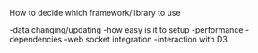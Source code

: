 How to decide which framework/library to use

-data changing/updating
-how easy is it to setup
-performance
-dependencies
-web socket integration
-interaction with D3


